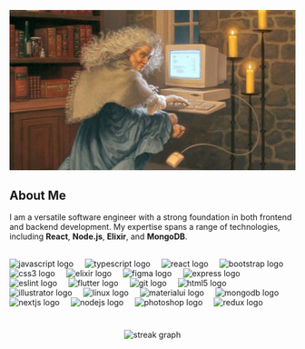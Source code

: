 <!-- # Hi there! I'm Shrouk 👋
<!--
**Shrouk-Abdullah/Shrouk-Abdullah** is a ✨ _special_ ✨ repository because its `README.md` (this file) appears on your GitHub profile.
https://profile-readme-generator.com/
Here are some ideas to get you started:

- 🔭 I’m currently working on ...
- 🌱 I’m currently learning ...
- 👯 I’m looking to collaborate on ...
- 🤔 I’m looking for help with ...
- 💬 Ask me about ...
- 📫 How to reach me: ...
- 😄 Pronouns: ...
- ⚡ Fun fact: ...
-->
<p align="center">
<img src="photo_2024-01-06_12-01-51.jpg" alt="drawing" />
<!--   ![alt text](https://github.com/Shrouk-Abdullah/Shrouk-Abdullah/blob/main/photo_2024-01-06_11-32-34.jpg) -->

</p>


###
## About Me
<p>
<p>
  I am a versatile software engineer with a strong foundation in both frontend and backend development. My expertise spans a range of technologies, including <strong>React</strong>, <strong>Node.js</strong>, <strong>Elixir</strong>, and <strong>MongoDB</strong>.
  <br><br>
<!--   On the frontend, I specialize in creating engaging and user-friendly interfaces using modern frameworks such as <strong>React</strong> and <strong>Vue.js</strong>. Simultaneously, my backend proficiency encompasses technologies like <strong>Node.js</strong> and <strong>Express.js</strong>, enabling me to architect scalable and efficient server-side systems.
  <br><br>
  I am well-versed in integrating third-party APIs, supporting both <strong>SOAP</strong> and <strong>REST</strong> paradigms. Whether working with monolithic or microservices architectures, I have hands-on experience in designing and optimizing APIs to meet the diverse needs of web applications.
  <br><br>
  My passion for software engineering extends beyond specific technologies, as I am dedicated to continuous learning and staying abreast of industry trends. I thrive in collaborative environments, contributing to cross-functional teams to deliver innovative and impactful software solutions. -->
</p>
<div align="center">
<!--   <a href="https://www.linkedin.com/in/shrouk-abdullah-797bb620a/" target="_blank" style="text-decoration: none !important;">
    <img src="https://raw.githubusercontent.com/maurodesouza/profile-readme-generator/master/src/assets/icons/social/linkedin/default.svg" width="52" height="40" alt="linkedin logo"  />
  </a>
  <a href="shroukabdullah537@gmail.com" target="_blank" style="text-decoration: none !important;">
    <img src="https://raw.githubusercontent.com/maurodesouza/profile-readme-generator/master/src/assets/icons/social/gmail/default.svg" width="52" height="40" alt="gmail logo"  />
  </a> -->
<!--   <img src="https://raw.githubusercontent.com/maurodesouza/profile-readme-generator/master/src/assets/icons/social/behance/default.svg" width="52" height="40" alt="behance logo"  /> -->
</div>

<div align="left">
  <img src="https://cdn.jsdelivr.net/gh/devicons/devicon/icons/javascript/javascript-original.svg" height="40" alt="javascript logo"  />
  <img width="12" />
  <img src="https://cdn.jsdelivr.net/gh/devicons/devicon/icons/typescript/typescript-original.svg" height="40" alt="typescript logo"  />
  <img width="12" />
  <img src="https://cdn.jsdelivr.net/gh/devicons/devicon/icons/react/react-original.svg" height="40" alt="react logo"  />
  <img width="12" />
  <img src="https://cdn.jsdelivr.net/gh/devicons/devicon/icons/bootstrap/bootstrap-original.svg" height="40" alt="bootstrap logo"  />
  <img width="12" />
  <img src="https://cdn.jsdelivr.net/gh/devicons/devicon/icons/css3/css3-original.svg" height="40" alt="css3 logo"  />
  <img width="12" />
  <img src="https://cdn.jsdelivr.net/gh/devicons/devicon/icons/elixir/elixir-original.svg" height="40" alt="elixir logo"  />
  <img width="12" />
  <img src="https://cdn.jsdelivr.net/gh/devicons/devicon/icons/figma/figma-original.svg" height="40" alt="figma logo"  />
  <img width="12" />
  <img src="https://cdn.jsdelivr.net/gh/devicons/devicon/icons/express/express-original.svg" height="40" alt="express logo"  />
  <img width="12" />
  <img src="https://cdn.jsdelivr.net/gh/devicons/devicon/icons/eslint/eslint-original.svg" height="40" alt="eslint logo"  />
  <img width="12" />
  <img src="https://cdn.jsdelivr.net/gh/devicons/devicon/icons/flutter/flutter-original.svg" height="40" alt="flutter logo"  />
  <img width="12" />
  <img src="https://cdn.jsdelivr.net/gh/devicons/devicon/icons/git/git-original.svg" height="40" alt="git logo"  />
  <img width="12" />
  <img src="https://cdn.jsdelivr.net/gh/devicons/devicon/icons/html5/html5-original.svg" height="40" alt="html5 logo"  />
  <img width="12" />
  <img src="https://cdn.jsdelivr.net/gh/devicons/devicon/icons/illustrator/illustrator-plain.svg" height="40" alt="illustrator logo"  />
  <img width="12" />
  <img src="https://cdn.jsdelivr.net/gh/devicons/devicon/icons/linux/linux-original.svg" height="40" alt="linux logo"  />
  <img width="12" />
  <img src="https://cdn.jsdelivr.net/gh/devicons/devicon/icons/materialui/materialui-original.svg" height="40" alt="materialui logo"  />
  <img width="12" />
  <img src="https://cdn.jsdelivr.net/gh/devicons/devicon/icons/mongodb/mongodb-original.svg" height="40" alt="mongodb logo"  />
  <img width="12" />
  <img src="https://cdn.jsdelivr.net/gh/devicons/devicon/icons/nextjs/nextjs-original.svg" height="40" alt="nextjs logo"  />
  <img width="12" />
  <img src="https://cdn.jsdelivr.net/gh/devicons/devicon/icons/nodejs/nodejs-original.svg" height="40" alt="nodejs logo"  />
  <img width="12" />
  <img src="https://cdn.jsdelivr.net/gh/devicons/devicon/icons/photoshop/photoshop-plain.svg" height="40" alt="photoshop logo"  />
  <img width="12" />
  <img src="https://cdn.jsdelivr.net/gh/devicons/devicon/icons/redux/redux-original.svg" height="40" alt="redux logo"  />
</div>
<br>

###

<div align="center">
  <img src="https://streak-stats.demolab.com?user=shrouk-abdullah&locale=en&mode=daily&theme=dark&hide_border=false&border_radius=5&order=3" height="220" alt="streak graph"  />
</div>

<!--   On the frontend, I specialize in creating engaging and user-friendly interfaces using modern frameworks such as <strong>React</strong> and <strong>Vue.js</strong>. Simultaneously, my backend proficiency encompasses technologies like <strong>Node.js</strong> and <strong>Express.js</strong>, enabling me to architect scalable and efficient server-side systems.
  <br><br>
  I am well-versed in integrating third-party APIs, supporting both <strong>SOAP</strong> and <strong>REST</strong> paradigms. Whether working with monolithic or microservices architectures, I have hands-on experience in designing and optimizing APIs to meet the diverse needs of web applications.
  <br><br>
  My passion for software engineering extends beyond specific technologies, as I am dedicated to continuous learning and staying abreast of industry trends. I thrive in collaborative environments, contributing to cross-functional teams to deliver innovative and impactful software solutions. -->
</p>

<!--   My database expertise includes working with <strong>MongoDB</strong> and exploring relational databases, and I am enthusiastic about mastering the intricacies of data management. I am also eager to delve into the world of API integration, aiming to create seamless connections between applications by implementing both <strong>RESTful</strong> and <strong>GraphQL</strong> APIs.
  <br><br>
  As a fresh backend developer, I am motivated to contribute to innovative projects, collaborate with experienced professionals, and absorb knowledge from the vibrant community of developers. I look forward to embracing challenges and growing as a valuable member of the software engineering field. -->
</p>



